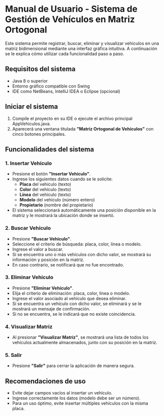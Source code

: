 # Manual de Usuario - Sistema de Gestión de Vehículos en Matriz Ortogonal

Este sistema permite registrar, buscar, eliminar y visualizar vehículos en una matriz bidimensional mediante una interfaz gráfica intuitiva. A continuación se le explica cómo utilizar cada funcionalidad paso a paso.

## Requisitos del sistema

- Java 8 o superior
- Entorno gráfico compatible con Swing
- IDE como NetBeans, IntelliJ IDEA o Eclipse (opcional)

## Iniciar el sistema

1. Compile el proyecto en su IDE o ejecute el archivo principal AppVehiculos.java.
2. Aparecerá una ventana titulada **"Matriz Ortogonal de Vehículos"** con cinco botones principales.

## Funcionalidades del sistema

### 1. Insertar Vehículo

- Presione el botón **"Insertar Vehículo"**.
- Ingrese los siguientes datos cuando se le solicite:
  - **Placa** del vehículo (texto)
  - **Color** del vehículo (texto)
  - **Línea** del vehículo (texto)
  - **Modelo** del vehículo (número entero)
  - **Propietario** (nombre del propietario)
- El sistema seleccionará automáticamente una posición disponible en la matriz y le mostrará la ubicación donde se insertó.

### 2. Buscar Vehículo

- Presione **"Buscar Vehículo"**.
- Seleccione el criterio de búsqueda: placa, color, linea o modelo.
- Ingrese el valor a buscar.
- Si se encuentra uno o más vehículos con dicho valor, se mostrará su información y posición en la matriz.
- En caso contrario, se notificará que no fue encontrado.

### 3. Eliminar Vehículo

- Presione **"Eliminar Vehículo"**.
- Elija el criterio de eliminación: placa, color, linea o modelo.
- Ingrese el valor asociado al vehículo que desea eliminar.
- Si se encuentra un vehículo con dicho valor, se eliminará y se le mostrará un mensaje de confirmación.
- Si no se encuentra, se le indicará que no existe coincidencia.

### 4. Visualizar Matriz

- Al presionar **"Visualizar Matriz"**, se mostrará una lista de todos los vehículos actualmente almacenados, junto con su posición en la matriz.

### 5. Salir

- Presione **"Salir"** para cerrar la aplicación de manera segura.

## Recomendaciones de uso

- Evite dejar campos vacíos al insertar un vehículo.
- Ingrese correctamente los datos (modelo debe ser un número).
- Para un uso óptimo, evite insertar múltiples vehículos con la misma placa.
